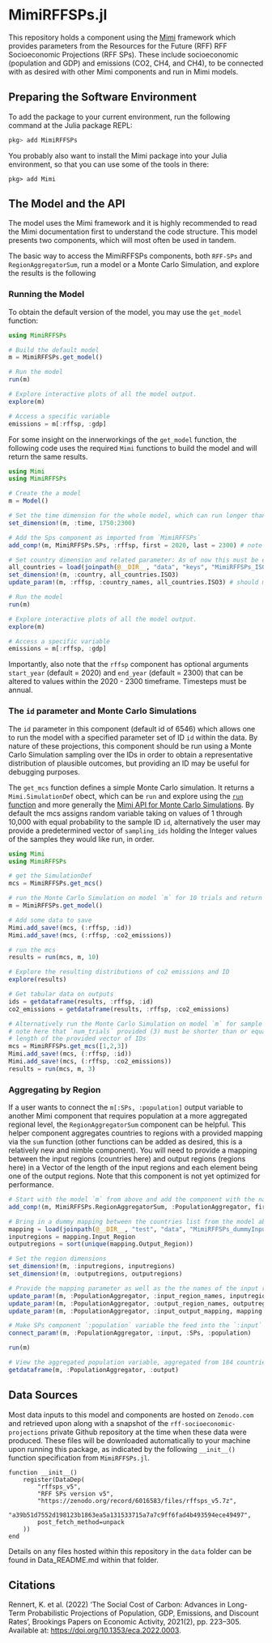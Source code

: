 # MimiRFFSPs.jl 

This repository holds a component using the [Mimi](https://www.mimiframework.org) framework which provides parameters from the Resources for the Future (RFF) RFF Socioeconomic Projections (RFF SPs). These include socioeconomic (population and GDP) and emissions (CO2, CH4, and CH4), to be connected with as desired with other Mimi components and run in Mimi models.

## Preparing the Software Environment

To add the package to your current environment, run the following command at the Julia package REPL:
```julia
pkg> add MimiRFFSPs
```
You probably also want to install the Mimi package into your Julia environment, so that you can use some of the tools in there:
```
pkg> add Mimi
```

## The Model and the API

The model uses the Mimi framework and it is highly recommended to read the Mimi documentation first to understand the code structure. This model presents two components, which will most often be used in tandem. 

The basic way to access the MimiRFFSPs components, both `RFF-SPs` and `RegionAggregatorSum`, run a model or a Monte Carlo Simulation, and explore the results is the following

### Running the Model

To obtain the default version of the model, you may use the `get_model` function:

```julia
using MimiRFFSPs

# Build the default model
m = MimiRFFSPs.get_model()

# Run the model
run(m)

# Explore interactive plots of all the model output.
explore(m)

# Access a specific variable
emissions = m[:rffsp, :gdp]
```

For some insight on the innerworkings of the `get_model` function, the following code uses the required `Mimi` functions to build the model and will return the same results.

```julia
using Mimi 
using MimiRFFSPs

# Create the a model
m = Model()

# Set the time dimension for the whole model, which can run longer than an individual component if desired
set_dimension!(m, :time, 1750:2300)

# Add the Sps component as imported from `MimiRFFSPs`
add_comp!(m, MimiRFFSPs.SPs, :rffsp, first = 2020, last = 2300) # note we name the component :rffsp here

# Set country dimension and related parameter: As of now this must be exactly the 184 countries in the following file, but we will add flexibility for this in the future.
all_countries = load(joinpath(@__DIR__, "data", "keys", "MimiRFFSPs_ISO3.csv")) |> DataFrame
set_dimension!(m, :country, all_countries.ISO3)
update_param!(m, :rffsp, :country_names, all_countries.ISO3) # should match the dimension

# Run the model
run(m)

# Explore interactive plots of all the model output.
explore(m)

# Access a specific variable
emissions = m[:rffsp, :gdp]
```
Importantly, also note that the `rffsp` component has optional arguments `start_year` (default = 2020) and `end_year` (default = 2300) that can be altered to values within the 2020 - 2300 timeframe.  Timesteps must be annual.

### The `id` parameter and Monte Carlo Simulations

The `id` parameter in this component (default id of 6546) which allows one to run the model with a specified parameter set of ID `id` within the data.  By nature of these projections, this component should be run using a Monte Carlo Simulation sampling over the IDs in order to obtain a representative distribution of plausible outcomes, but providing an ID may be useful for debugging purposes. 

The `get_mcs` function defines a simple Monte Carlo simulation. It returns a `Mimi.SimulationDef` obect, which can be `run` and explore using the [`run` function](https://www.mimiframework.org/Mimi.jl/stable/howto/howto_3/#.-The-[run](@ref)-function-1) and more generally the [Mimi API for Monte Carlo Simulations](https://www.mimiframework.org/Mimi.jl/stable/howto/howto_3/). By default the mcs assigns random variable taking on values of 1 through 10,000 with equal probability to the sample ID `id`, alternatively the user may provide a predetermined vector of `sampling_ids` holding the Integer values of the samples they would like run, in order.

```julia
using Mimi
using MimiRFFSPs

# get the SimulationDef
mcs = MimiRFFSPs.get_mcs()

# run the Monte Carlo Simulation on model `m` for 10 trials and return the results
m = MimiRFFSPs.get_model()

# Add some data to save
Mimi.add_save!(mcs, (:rffsp, :id))
Mimi.add_save!(mcs, (:rffsp, :co2_emissions))

# run the mcs
results = run(mcs, m, 10)

# Explore the resulting distributions of co2 emissions and ID
explore(results)

# Get tabular data on outputs
ids = getdataframe(results, :rffsp, :id)
co2_emissions = getdataframe(results, :rffsp, :co2_emissions)

# Alternatively run the Monte Carlo Simulation on model `m` for sample ids 1,2, and 3
# note here that `num_trials` provided (3) must be shorter than or equal to the 
# length of the provided vector of IDs
mcs = MimiRFFSPs.get_mcs([1,2,3])
Mimi.add_save!(mcs, (:rffsp, :id))
Mimi.add_save!(mcs, (:rffsp, :co2_emissions))
results = run(mcs, m, 3)

```

### Aggregating by Region

If a user wants to connect the `m[:SPs, :population]` output variable to another Mimi component that requires population at a more aggregated regional level, the `RegionAggregatorSum` component can be helpful. This helper component aggregates countries to regions with a provided mapping via the `sum` function (other functions can be added as desired, this is a relatively new and nimble component). You will need to provide a mapping between the input regions (countries here) and output regions (regions here) in a Vector of the length of the input regions and each element being one of the output regions. Note that this component is not yet optimized for performance.

```julia
# Start with the model `m` from above and add the component with the name `:PopulationAggregator`
add_comp!(m, MimiRFFSPs.RegionAggregatorSum, :PopulationAggregator, first = 2020, last = 2300)

# Bring in a dummy mapping between the countries list from the model above and our current one. Note that this DataFrame has two columns, `InputRegion` and `OutputRegion`, where `InputRegion` is identical to `all_countries.ISO3` above but we will reset here for clarity.
mapping = load(joinpath(@__DIR__, "test", "data", "MimiRFFSPs_dummyInputOutput.csv")) |> DataFrame
inputregions = mapping.Input_Region
outputregions = sort(unique(mapping.Output_Region))

# Set the region dimensions
set_dimension!(m, :inputregions, inputregions)
set_dimension!(m, :outputregions, outputregions)

# Provide the mapping parameter as well as the the names of the input regions and output regions, which should just take copies of what you provided to `set_dimension!` above
update_param!(m, :PopulationAggregator, :input_region_names, inputregions)
update_param!(m, :PopulationAggregator, :output_region_names, outputregions)
update_param!(m, :PopulationAggregator, :input_output_mapping, mapping.Output_Region) # Vector with length of input regions, each element matching an output region in the output_region_names parameter (and outputregions dimension)

# Make SPs component `:population` variable the feed into the `:input` variable of the `PopulationAggregator` component
connect_param!(m, :PopulationAggregator, :input, :SPs, :population)

run(m)

# View the aggregated population variable, aggregated from 184 countries to 11 regions
getdataframe(m, :PopulationAggregator, :output)

```

## Data Sources

Most data inputs to this model and components are hosted on `Zenodo.com` and retrieved upon  along with a snapshot of the `rff-socioeconomic-projections` private Github repository at the time when these data were produced. These files will be downloaded automatically to your machine upon running this package, as indicated by the following `__init__()` function specification from `MimiRFFSPs.jl`.

```
function __init__()
    register(DataDep(
        "rffsps_v5",
        "RFF SPs version v5",
        "https://zenodo.org/record/6016583/files/rffsps_v5.7z",
        "a39b51d7552d198123b1863ea5a131533715a7a7c9ff6fad4b493594ece49497",
        post_fetch_method=unpack
    ))
end
```

Details on any files hosted within this repository in the `data` folder can be found in Data_README.md within that folder.

## Citations

Rennert, K. et al. (2022) ‘The Social Cost of Carbon: Advances in Long-Term Probabilistic Projections of Population, GDP, Emissions, and Discount Rates’, Brookings Papers on Economic Activity, 2021(2), pp. 223–305. Available at: https://doi.org/10.1353/eca.2022.0003.

